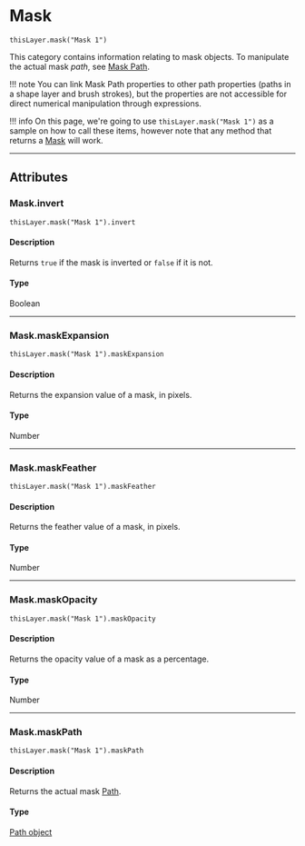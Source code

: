 # Mask

`thisLayer.mask("Mask 1")`

This category contains information relating to mask objects. To manipulate the actual mask *path*, see [Mask Path](#maskmaskpath).

!!! note
    You can link Mask Path properties to other path properties (paths in a shape layer and brush strokes), but the properties are not accessible for direct numerical manipulation through expressions.

!!! info
    On this page, we're going to use `thisLayer.mask("Mask 1")` as a sample on how to call these items, however note that any method that returns a [Mask](#) will work.

---

## Attributes

### Mask.invert

`thisLayer.mask("Mask 1").invert`

#### Description

Returns `true` if the mask is inverted or `false` if it is not.

#### Type

Boolean

---

### Mask.maskExpansion

`thisLayer.mask("Mask 1").maskExpansion`

#### Description

Returns the expansion value of a mask, in pixels.

#### Type

Number

---

### Mask.maskFeather

`thisLayer.mask("Mask 1").maskFeather`

#### Description

Returns the feather value of a mask, in pixels.

#### Type

Number

---

### Mask.maskOpacity

`thisLayer.mask("Mask 1").maskOpacity`

#### Description

Returns the opacity value of a mask as a percentage.

#### Type

Number

---

### Mask.maskPath

`thisLayer.mask("Mask 1").maskPath`

#### Description

Returns the actual mask [Path](./path-property.md).

#### Type

[Path object](./path-property.md)
